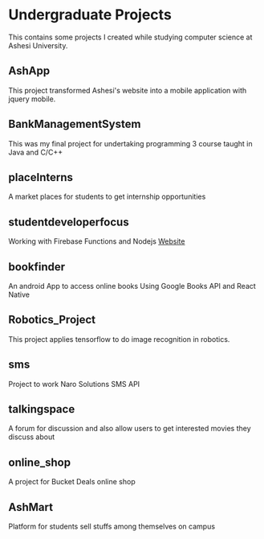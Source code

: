 # Undergraduate Projects

This contains some projects I created while studying computer science at Ashesi University.

## AshApp

This project transformed Ashesi's website into a mobile application with jquery mobile.

## BankManagementSystem

This was my final project for undertaking programming 3 course taught in Java and C/C++

## placeInterns

A market places for students to get internship opportunities

## studentdeveloperfocus

Working with Firebase Functions and Nodejs
[Website](https://studentdeveloperfocus.firebaseapp.com/)

## bookfinder

An android App to access online books Using Google Books API and React Native

## Robotics_Project

This project applies tensorflow to do image recognition in robotics.

## sms 

Project to work Naro Solutions SMS API

## talkingspace

A forum for discussion and also allow users to get interested movies they discuss about

## online_shop

A project for Bucket Deals online shop

## AshMart

Platform for students sell stuffs among themselves on campus

